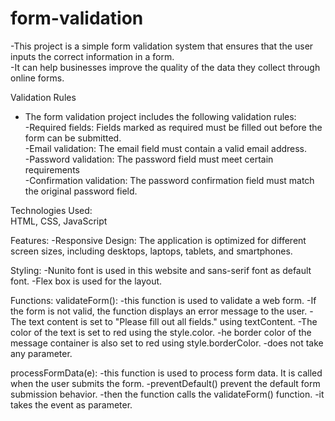 # form-validation
 -This project is a simple form validation system that ensures that the user inputs the correct information in a form.<br>
 -It can help businesses improve the quality of the data they collect through online forms.<br>


Validation Rules<br> 
- The form validation project includes the following validation rules:<br>
  -Required fields: Fields marked as required must be filled out before the form can be submitted.<br>
  -Email validation: The email field must contain a valid email address.<br>
  -Password validation: The password field must meet certain requirements<br>
  -Confirmation validation: The password confirmation field must match the original password field.<br>


Technologies Used:<br>
 HTML, CSS, JavaScript<br>

Features:
 -Responsive Design: The application is optimized for different screen sizes, including desktops, laptops, tablets, and smartphones.

Styling:
 -Nunito font is used in this website and sans-serif font as default font.
 -Flex box is used for the layout.

Functions:
validateForm():
-this function is used to validate a web form.
-If the form is not valid, the function displays an error message to the user.
-The text content is set to "Please fill out all fields." using textContent.
-The color of the text is set to red using the style.color.
-he border color of the message container is also set to red using style.borderColor.
-does not take any parameter.

processFormData(e):
-this function is used to process form data. It is called when the user submits the form.
-preventDefault() prevent the default form submission behavior.
-then the function calls the validateForm() function.
-it takes the event as parameter.



